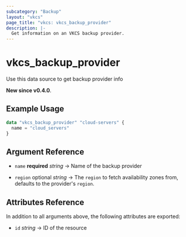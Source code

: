 ```yaml
---
subcategory: "Backup"
layout: "vkcs"
page_title: "vkcs: vkcs_backup_provider"
description: |-
  Get information on an VKCS backup provider.
---
```


# vkcs_backup_provider

Use this data source to get backup provider info

**New since v0.4.0**.

## Example Usage

```terraform
data "vkcs_backup_provider" "cloud-servers" {
  name = "cloud_servers"
}
```

## Argument Reference
- `name` **required** *string* &rarr;  Name of the backup provider

- `region` optional *string* &rarr;  The `region` to fetch availability zones from, defaults to the provider's `region`.


## Attributes Reference
In addition to all arguments above, the following attributes are exported:
- `id` *string* &rarr;  ID of the resource


